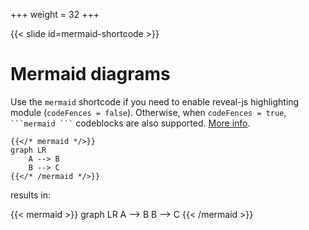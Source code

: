 +++
weight = 32
+++

{{< slide id=mermaid-shortcode >}}

# Mermaid diagrams

Use the `mermaid` shortcode if you need to enable reveal-js highlighting module
(`codeFences = false`). Otherwise, when `codeFences = true`, ` ```mermaid ``` ` codeblocks
are also supported. [More info](hugo-hl-example/#/5).

```code
{{</* mermaid */>}}
graph LR
    A --> B
    B --> C
{{</* /mermaid */>}}
```

results in:

{{< mermaid >}}
graph LR
    A --> B
    B --> C
{{< /mermaid >}}
